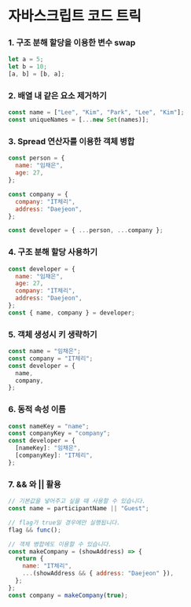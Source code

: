 # 자바스크립트 코드 트릭

### 1. 구조 분해 할당을 이용한 변수 swap

```javascript
let a = 5;
let b = 10;
[a, b] = [b, a];
```

### 2. 배열 내 같은 요소 제거하기

```javascript
const name = ["Lee", "Kim", "Park", "Lee", "Kim"];
const uniqueNames = [...new Set(names)];
```

### 3. Spread 연산자를 이용한 객체 병합

```javascript
const person = {
  name: "임채은",
  age: 27,
};

const company = {
  company: "IT체리",
  address: "Daejeon",
};

const developer = { ...person, ...company };
```

### 4. 구조 분해 할당 사용하기

```javascript
const developer = {
  name: "임채은",
  age: 27,
  company: "IT체리",
  address: "Daejeon",
};
const { name, company } = developer;
```

### 5. 객체 생성시 키 생략하기

```javascript
const name = "임채은";
const company = "IT체리";
const developer = {
  name,
  company,
};
```

### 6. 동적 속성 이름

```javascript
const nameKey = "name";
const companyKey = "company";
const developer = {
  [nameKey]: "임채은",
  [companyKey]: "IT체리",
};
```

### 7. && 와 || 활용

```javascript
// 기본값을 넣어주고 싶을 때 사용할 수 있습니다.
const name = participantName || "Guest";

// flag가 true일 경우에만 실행됩니다.
flag && func();

// 객체 병합에도 이용할 수 있습니다.
const makeCompany = (showAddress) => {
  return {
    name: "IT체리",
    ...(showAddress && { address: "Daejeon" }),
  };
};
const company = makeCompany(true);
```
